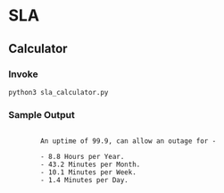 # SLA

## Calculator

### Invoke

```shell
python3 sla_calculator.py
```

### Sample Output

```shell

        An uptime of 99.9, can allow an outage for -

        - 8.8 Hours per Year.
        - 43.2 Minutes per Month.
        - 10.1 Minutes per Week.
        - 1.4 Minutes per Day.

```
